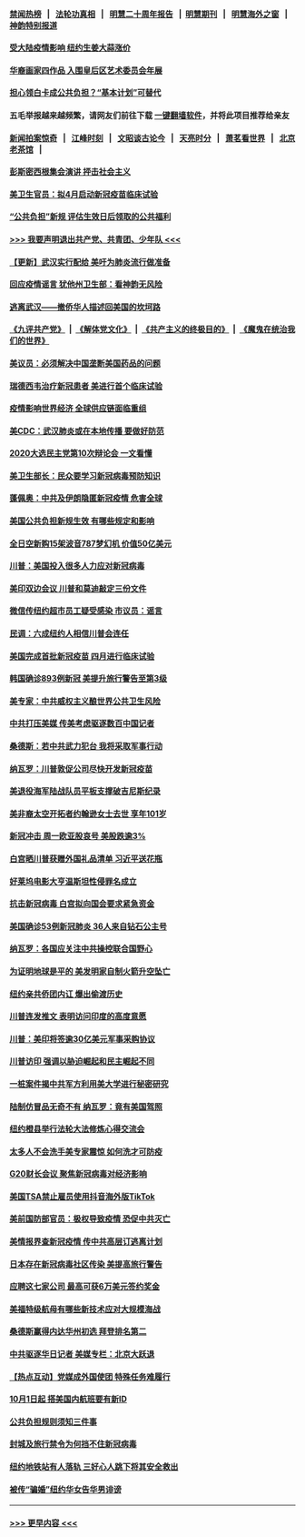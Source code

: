 #### [禁闻热榜](热点新闻.md?=0)  &nbsp;&nbsp;|&nbsp;&nbsp; [法轮功真相](https://github.com/gfw-breaker/truth/blob/master/README.md?=0) &nbsp;&nbsp;|&nbsp;&nbsp; [明慧二十周年报告](https://github.com/gfw-breaker/mh-reports/blob/master/README.md?=0) &nbsp;&nbsp;|&nbsp;&nbsp;[明慧期刊](https://github.com/gfw-breaker/mh-qikan) &nbsp;&nbsp;|&nbsp;&nbsp; [明慧海外之窗](https://github.com/gfw-breaker/mh-news/blob/master/README.md?=0) &nbsp;&nbsp;|&nbsp;&nbsp; [神韵特别报道](https://github.com/gfw-breaker/mh-news/blob/master/shenyun.md?=0)
#### [受大陆疫情影响  纽约生姜大蒜涨价](../pages/nsc412/n11896485.md?t=02262002) 
#### [华裔画家四作品  入围皇后区艺术委员会年展](../pages/nsc412/n11896497.md?t=02262002) 
#### [担心领白卡成公共负担？“基本计划”可替代](../pages/nsc412/n11896478.md?t=02262002) 
#### 五毛举报越来越频繁，请网友们前往下载 [一键翻墙软件](https://github.com/gfw-breaker/ssr-accounts)，并将此项目推荐给亲友
#### [新闻拍案惊奇](https://github.com/gfw-breaker/banned-news/blob/master/pages/link4.md) &nbsp;&nbsp;|&nbsp;&nbsp; [江峰时刻](https://github.com/gfw-breaker/banned-news/blob/master/pages/link4.md) &nbsp;&nbsp;|&nbsp;&nbsp; [文昭谈古论今](https://github.com/gfw-breaker/banned-news/blob/master/pages/link4.md) &nbsp;&nbsp;|&nbsp;&nbsp; [天亮时分](https://github.com/gfw-breaker/banned-news/blob/master/pages/link4.md) &nbsp;&nbsp;|&nbsp;&nbsp; [萧茗看世界](https://github.com/gfw-breaker/banned-news/blob/master/pages/link4.md) &nbsp;&nbsp;|&nbsp;&nbsp; [北京老茶馆](https://github.com/gfw-breaker/banned-news/blob/master/pages/link4.md) &nbsp;&nbsp;|&nbsp;&nbsp; 
#### [彭斯密西根集会演讲 抨击社会主义](../pages/nsc412/n11896543.md?t=02262002) 
#### [美卫生官员：拟4月启动新冠疫苗临床试验](../pages/nsc412/n11896357.md?t=02262002) 
#### [“公共负担”新规  评估生效日后领取的公共福利](../pages/nsc412/n11893847.md?t=02262002) 
#### [>>> 我要声明退出共产党、共青团、少年队 <<<](https://github.com/begood0513/goodnews/blob/master/quit/letter.md) 
#### [【更新】武汉实行配给 美吁为肺炎流行做准备](../pages/nsc412/n11890652.md?t=02262002) 
#### [回应疫情谣言 犹他州卫生部：看神韵无风险](../pages/nsc412/n11896078.md?t=02262002) 
#### [逃离武汉——撤侨华人描述回美国的坎坷路](../pages/nsc412/n11895897.md?t=02262002) 
#### [《九评共产党》](https://github.com/begood0513/9ping.md/blob/master/README.md) &nbsp;|&nbsp; [《解体党文化》](../../../../jtdwh.md/blob/master/README.md)  &nbsp;|&nbsp; [《共产主义的终极目的》](../../../../gczydzjmd.md/blob/master/README.md) &nbsp;|&nbsp; [《魔鬼在统治我们的世界》](../../../../mgztzwmdsj.md/blob/master/README.md) 
#### [美议员：必须解决中国垄断美国药品的问题](../pages/nsc412/n11895991.md?t=02262002) 
#### [瑞德西韦治疗新冠患者 美进行首个临床试验](../pages/nsc412/n11895845.md?t=02262002) 
#### [疫情影响世界经济 全球供应链面临重组](../pages/nsc412/n11895634.md?t=02262002) 
#### [美CDC：武汉肺炎或在本地传播 要做好防范](../pages/nsc412/n11895597.md?t=02262002) 
#### [2020大选民主党第10次辩论会 一文看懂](../pages/nsc412/n11895486.md?t=02262002) 
#### [美卫生部长：民众要学习新冠病毒预防知识](../pages/nsc412/n11895308.md?t=02262002) 
#### [蓬佩奥：中共及伊朗隐匿新冠疫情 危害全球](../pages/nsc412/n11895492.md?t=02262002) 
#### [美国公共负担新规生效 有哪些规定和影响](../pages/nsc412/n11893866.md?t=02262002) 
#### [全日空新购15架波音787梦幻机 价值50亿美元](../pages/nsc412/n11895154.md?t=02262002) 
#### [川普：美国投入很多人力应对新冠病毒](../pages/nsc412/n11894977.md?t=02262002) 
#### [美印双边会议 川普和莫迪敲定三份文件](../pages/nsc412/n11894247.md?t=02262002) 
#### [微信传纽约超市员工疑受感染  市议员：谣言](../pages/nsc412/n11893861.md?t=02262002) 
#### [民调：六成纽约人相信川普会连任](../pages/nsc412/n11893884.md?t=02262002) 
#### [美国完成首批新冠疫苗 四月进行临床试验](../pages/nsc412/n11893526.md?t=02262002) 
#### [韩国确诊893例新冠 美提升旅行警告至第3级](../pages/nsc412/n11893662.md?t=02262002) 
#### [美专家：中共威权主义酿世界公共卫生风险](../pages/nsc412/n11893474.md?t=02262002) 
#### [中共打压美媒 传美考虑驱逐数百中国记者](../pages/nsc412/n11893178.md?t=02262002) 
#### [桑德斯：若中共武力犯台 我将采取军事行动](../pages/nsc412/n11893282.md?t=02262002) 
#### [纳瓦罗：川普敦促公司尽快开发新冠疫苗](../pages/nsc412/n11893211.md?t=02262002) 
#### [美退役海军陆战队员平板支撑破吉尼斯纪录](../pages/nsc412/n11893022.md?t=02262002) 
#### [美非裔太空开拓者约翰逊女士去世 享年101岁](../pages/nsc412/n11892917.md?t=02262002) 
#### [新冠冲击 周一欧亚股哀号 美股跌逾3%](../pages/nsc412/n11892648.md?t=02262002) 
#### [白宫晒川普获赠外国礼品清单 习近平送花瓶](../pages/nsc412/n11892985.md?t=02262002) 
#### [好莱坞电影大亨温斯坦性侵罪名成立](../pages/nsc412/n11892907.md?t=02262002) 
#### [抗击新冠病毒 白宫拟向国会要求紧急资金](../pages/nsc412/n11892943.md?t=02262002) 
#### [美国确诊53例新冠肺炎 36人来自钻石公主号](../pages/nsc412/n11892877.md?t=02262002) 
#### [纳瓦罗：各国应关注中共操控联合国野心](../pages/nsc412/n11892856.md?t=02262002) 
#### [为证明地球是平的 美发明家自制火箭升空坠亡](../pages/nsc412/n11892645.md?t=02262002) 
#### [纽约亲共侨团内讧 爆出偷渡历史](../pages/nsc412/n11891235.md?t=02262002) 
#### [川普连发推文 表明访问印度的高度意愿](../pages/nsc412/n11891927.md?t=02262002) 
#### [川普：美印将签逾30亿美元军事采购协议](../pages/nsc412/n11892494.md?t=02262002) 
#### [川普访印 强调以胁迫崛起和民主崛起不同](../pages/nsc412/n11891855.md?t=02262002) 
#### [一桩案件揭中共军方利用美大学进行秘密研究](../pages/nsc412/n11891206.md?t=02262002) 
#### [陆制仿冒品无奇不有 纳瓦罗：竟有美国驾照](../pages/nsc412/n11890953.md?t=02262002) 
#### [纽约橙县举行法轮大法修炼心得交流会](../pages/nsc412/n11890760.md?t=02262002) 
#### [太多人不会洗手美专家震惊 如何洗才可防疫](../pages/nsc412/n11875866.md?t=02262002) 
#### [G20财长会议 聚焦新冠病毒对经济影响](../pages/nsc412/n11890400.md?t=02262002) 
#### [美国TSA禁止雇员使用抖音海外版TikTok](../pages/nsc412/n11890500.md?t=02262002) 
#### [美前国防部官员：极权导致疫情 恐促中共灭亡](../pages/nsc412/n11889092.md?t=02262002) 
#### [美情报界查新冠疫情 传中共高层订逃离计划](../pages/nsc412/n11888161.md?t=02262002) 
#### [日本存在新冠病毒社区传染 美提高旅行警告](../pages/nsc412/n11889917.md?t=02262002) 
#### [应聘这七家公司 最高可获6万美元签约奖金](../pages/nsc412/n11879446.md?t=02262002) 
#### [美福特级航母有哪些新技术应对大规模海战](../pages/nsc412/n11882087.md?t=02262002) 
#### [桑德斯赢得内达华州初选 拜登排名第二](../pages/nsc412/n11888760.md?t=02262002) 
#### [中共驱逐华日记者 美媒专栏：北京大跃退](../pages/nsc412/n11888453.md?t=02262002) 
#### [【热点互动】党媒成外国使团 特殊任务难履行](../pages/nsc412/n11888306.md?t=02262002) 
#### [10月1日起 搭美国内航班要有新ID](../pages/nsc412/n11888243.md?t=02262002) 
#### [公共负担规则须知三件事](../pages/nsc412/n11888123.md?t=02262002) 
#### [封城及旅行禁令为何挡不住新冠病毒](../pages/nsc412/n11888067.md?t=02262002) 
#### [纽约地铁站有人落轨   三好心人跳下将其安全救出](../pages/nsc412/n11888088.md?t=02262002) 
#### [被传“骗婚”纽约华女告华男诽谤](../pages/nsc412/n11887303.md?t=02262002) 

----
#### [ >>> 更早内容 <<< ](../indexes/nsc412-earlier.md)
